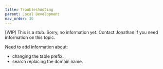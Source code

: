 ```yaml
---
title: Troubleshooting
parent: Local Development
nav_order: 10
---
```

[WIP] This is a stub. Sorry, no information yet.
Contact Jonathan if you need information on this topic.

Need to add information about:
- changing the table prefix.
- search replacing the domain name.
